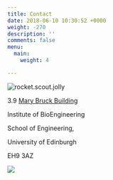 ```yaml
---
title: Contact
date: 2018-06-10 10:30:52 +0000
weight: -270
description: ''
comments: false
menu:
  main:
    weight: 4

---
```

![rocket.scout.jolly](/uploads/Location.png "Location")

3\.9 [Mary Bruck Building](https://w3w.co/rocket.scout.jolly "Mary Bruck Building")

Institute of BioEngineering

School of Engineering,

University of Edinburgh

EH9 3AZ

![](/uploads/image001.png)